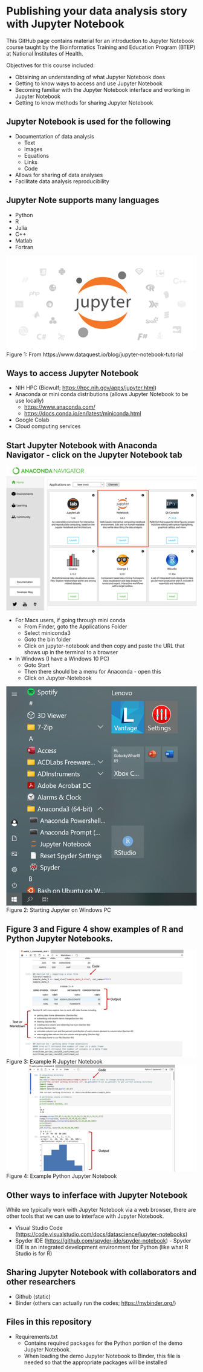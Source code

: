 # Publishing your data analysis story with Jupyter Notebook
This GitHub page contains material for an introduction to Jupyter Notebook course taught by the Bioinformatics Training and Education Program (BTEP) at National Institutes of Health.

Objectives for this course included:
* Obtaining an understanding of what Jupyter Notebook does
* Getting to know ways to access and use Jupyter Notebook
* Becoming familiar with the Jupyter Notebook interface and working in Jupyter Notebook
* Getting to know methods for sharing Jupyter Notebook


## Jupyter Notebook is used for the following
* Documentation of data analysis
  - Text
  - Images
  - Equations
  - Links
  - Code
* Allows for sharing of data analyses
* Facilitate data analysis reproducibility

## Jupyter Note supports many languages
* Python
* R
* Julia
* C++
* Matlab
* Fortran

<img src="jupyter_note_book_supported_languages.png" />
Figure 1: From https://www.dataquest.io/blog/jupyter-notebook-tutorial

## Ways to access Jupyter Notebook
* NIH HPC (Biowulf; https://hpc.nih.gov/apps/jupyter.html)
* Anaconda or mini conda distributions (allows Jupyter Notebook to be use locally)
  - https://www.anaconda.com/
  - https://docs.conda.io/en/latest/miniconda.html 
* Google Colab	
* Cloud computing services

## Start Jupyter Notebook with Anaconda Navigator - click on the Jupyter Notebook tab
<img src="jupyter_on_anaconda.png" />

* For Macs users, if going through mini conda 
  - From Finder, goto the Applications Folder
  - Select miniconda3 
  - Goto the bin folder
  - Click on jupyter-notebook and then copy and paste the URL that shows up in the terminal to a browser
* In Windows (I have a Windows 10 PC)
  - Goto Start
  - Then there should be a menu for Anaconda - open this
  - Click on Jupyter-Notebook

<img src="anaconda_jupyter_windows10.png" />
Figure 2: Starting Jupyter on Windows PC

## Figure 3 and Figure 4 show examples of R and Python Jupyter Notebooks.

<img src="jupyte_r_notebook_example.png" />
Figure 3: Example R Jupyter Notebook

<img src="jupyter_python_notebook_example.png" />
Figure 4: Example Python Jupyter Notebook
</p>

## Other ways to inferface with Jupyter Notebook
While we typically work with Jupyter Notebook via a web browser, there are other tools that we can use to interface with Jupyter Notebook.
* Visual Studio Code (https://code.visualstudio.com/docs/datascience/jupyter-notebooks)
* Spyder IDE (https://github.com/spyder-ide/spyder-notebook) - Spyder IDE is an integrated development environment for Python (like what R Studio is for R)

## Sharing Jupyter Notebook with collaborators and other researchers
* Github (static)
* Binder (others can actually run the codes; https://mybinder.org/)

## Files in this repository
* Requirements.txt
  - Contains required packages for the Python portion of the demo Jupyter Notebook. 
  - When loading the demo Jupyter Notebook to Binder, this file is needed so that the appropriate packages will be installed
